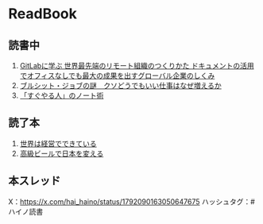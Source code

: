 # ReadBook
## 読書中
1. [GitLabに学ぶ 世界最先端のリモート組織のつくりかた ドキュメントの活用でオフィスなしでも最大の成果を出すグローバル企業のしくみ](https://github.com/haino357/ReadBook/issues/9)
2. [ブルシット・ジョブの謎　クソどうでもいい仕事はなぜ増えるか](https://github.com/haino357/ReadBook/issues/13)
3. [「すぐやる人」のノート術](https://github.com/haino357/ReadBook/issues/14)

## 読了本
1. [世界は経営でできている](https://github.com/haino357/ReadBook/issues/8)
2. [高級ビールで日本を変える](https://github.com/haino357/ReadBook/issues/11)

## 本スレッド
X：https://x.com/hai_haino/status/1792090163050647675
ハッシュタグ：#ハイノ読書